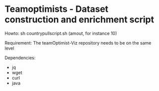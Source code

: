 # Teamoptimists - Dataset construction and enrichment script

Howto:
sh countrypullscript.sh (amout, for instance 10)

Requirement:
The teamOptimist-Viz repository needs to be on the same level

Dependencies:
- jq
- wget
- curl
- java